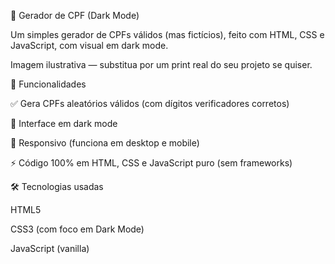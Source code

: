 📄 Gerador de CPF (Dark Mode)

Um simples gerador de CPFs válidos (mas fictícios), feito com HTML, CSS e JavaScript, com visual em dark mode.

Imagem ilustrativa — substitua por um print real do seu projeto se quiser.

🚀 Funcionalidades

✅ Gera CPFs aleatórios válidos (com dígitos verificadores corretos)

🌙 Interface em dark mode

📱 Responsivo (funciona em desktop e mobile)

⚡ Código 100% em HTML, CSS e JavaScript puro (sem frameworks)

🛠️ Tecnologias usadas

HTML5

CSS3 (com foco em Dark Mode)

JavaScript (vanilla)

